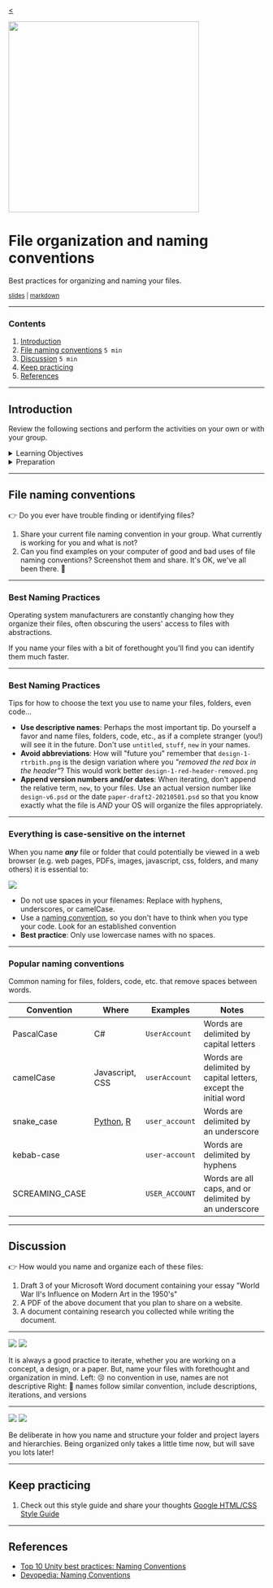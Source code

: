 <!-- paginate: true -->

[<](../README.md)

<img width="375" src="../assets/img/banner/banner-files-naming-conventions.png">

# File organization and naming conventions

Best practices for organizing and naming your files.

<sup class="small"><a href="../slides/files-naming-conventions.html">slides</a> | <a href="../topics/files-naming-conventions.md">markdown</a> </sup>

<!--
Presentation comments ...
-->


---


### Contents

1. [Introduction](#introduction)
1. [File naming conventions](#file-naming-conventions) `5 min`
1. [Discussion](#discussion) `5 min`
1. [Keep practicing](#keep-practicing)
1. [References](#references)


---


## Introduction

Review the following sections and perform the activities on your own or with your group.

<details>
<summary>Learning Objectives</summary>

Students who complete the following will be able to:

- Describe ...
- List ...
- Explain ...
-Demonstrate best practices for naming and organizing files and folders

</details>

<details>
<summary>Preparation</summary>

Complete the following to prepare for this module

- [Command Line Crash Course](command-line-crash-course.md)

</details>







---


## File naming conventions

👉 Do you ever have trouble finding or identifying files?

1. Share your current file naming convention in your group. What currently is working for you and what is not?
1. Can you find examples on your computer of good and bad uses of file naming conventions? Screenshot them and share. It's OK, we've all been there. 🤗


---

### Best Naming Practices

Operating system manufacturers are constantly changing how they organize their files, often obscuring the users' access to files with abstractions.

If you name your files with a bit of forethought you'll find you can identify them much faster.



---



### Best Naming Practices

Tips for how to choose the text you use to name your files, folders, even code...

- **Use descriptive names**: Perhaps the most important tip. Do yourself a favor and name files, folders, code, etc., as if a complete stranger (you!) will see it in the future. Don't use `untitled`, `stuff`, `new` in your names.
- **Avoid abbreviations**: How will "future you" remember that `design-1-rtrbith.png` is the design variation where you *"removed the red box in the header"*? This would work better `design-1-red-header-removed.png`
- **Append version numbers and/or dates**: When iterating, don't append the relative term, `new`, to your files. Use an actual version number like `design-v6.psd` or the date `paper-draft2-20210501.psd` so that you know exactly what the file is *AND* your OS will organize the files appropriately.




---


### Everything is case-sensitive on the internet

When you name ***any*** file or folder that could potentially be viewed in a web browser (e.g. web pages, PDFs, images, javascript, css, folders, and many others) it is essential to:

<img src="../assets/img/files-naming/files-naming-conventions.png">

- Do not use spaces in your filenames: Replace with hyphens, underscores, or camelCase.
- Use a [naming convention](https://en.wikipedia.org/wiki/Naming_convention_(programming)), so you don't have to think when you type your code. Look for an established convention
- **Best practice**: Only use lowercase names with no spaces.



---


### Popular naming conventions

Common naming for files, folders, code, etc. that remove spaces between words.

Convention | Where | Examples | Notes
--- | --- | --- | ---
PascalCase | C# | `UserAccount` | Words are delimited by capital letters
camelCase | Javascript, CSS | `userAccount` | Words are delimited by capital letters, except the initial word
snake_case | [Python](https://medium.com/@dasagrivamanu/python-naming-conventions-the-10-points-you-should-know-149a9aa9f8c7), [R](https://style.tidyverse.org/) | `user_account` | Words are delimited by an underscore
kebab-case |  | `user-account` | Words are delimited by hyphens
SCREAMING_CASE |  | `USER_ACCOUNT` | Words are all caps, and or delimited by an underscore








---


## Discussion

👉 How would you name and organize each of these files:

1. Draft 3 of your Microsoft Word document containing your essay "World War II's Influence on Modern Art in the 1950's"
1. A PDF of the above document that you plan to share on a website.
1. A document containing research you collected while writing the document.







---


<img src="../assets/img/files-naming/files-naming-bad.png"> <img src="../assets/img/files-naming/files-naming-better.png"><br>

It is always a good practice to iterate, whether you are working on a concept, a design, or a paper.
But, name your files with forethought and organization in mind.
    Left: 😢 no convention in use, names are not descriptive
    Right: 🙌 names follow similar convention, include descriptions, iterations, and versions</sub>




---


<img src="../assets/img/files-naming/files-folder-naming.png"> <img src="../assets/img/files-naming/files-folder-naming-layers.png">

Be deliberate in how you name and structure your folder and project layers and hierarchies. Being organized only takes a little time now, but will save you lots later!




---


## Keep practicing

1. Check out this style guide and share your thoughts [Google HTML/CSS Style Guide](https://google.github.io/styleguide/htmlcssguide.html)



---

## References

- [Top 10 Unity best practices: Naming Conventions](https://www.reddit.com/r/gamedev/comments/3a1k33/top_10_unity_best_practices_naming_conventions/)
- [Devopedia: Naming Conventions](https://devopedia.org/naming-conventions)

